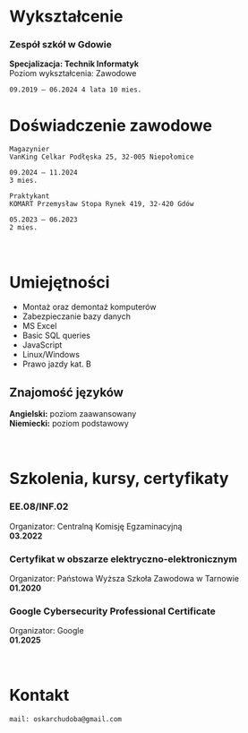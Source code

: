 
# Wykształcenie
### <b>Zespół szkół w Gdowie </b>


<dt><b> Specjalizacja: Technik Informatyk </b></dt>
Poziom wykształcenia: Zawodowe

`09.2019 – 06.2024
4 lata 10 mies.` 



# Doświadczenie zawodowe


```
Magazynier
VanKing Celkar Podłęska 25, 32-005 Niepołomice

09.2024 – 11.2024
3 mies.
```

```
Praktykant
KOMART Przemysław Stopa Rynek 419, 32-420 Gdów

05.2023 – 06.2023
2 mies.
```
ㅤ

# Umiejętności


* Montaż oraz demontaż komputerów 
* Zabezpieczanie bazy danych 
* MS Excel
* Basic SQL queries 
* JavaScript 
* Linux/Windows
* Prawo jazdy kat. B


## Znajomość języków


<dt><b>Angielski:</b> poziom zaawansowany </dt>
<b>Niemiecki:</b> poziom podstawowy

ㅤ
ㅤ
ㅤ

# Szkolenia, kursy, certyfikaty
### EE.08/INF.02 
<dt> Organizator: Centralną Komisję Egzaminacyjną </dt>
<b>03.2022 </b>


### Certyfikat w obszarze elektryczno-elektronicznym

<dt> Organizator: Państowa Wyższa Szkoła Zawodowa w Tarnowie </dt>
<b>01.2020</b>

### Google Cybersecurity Professional Certificate

<dt> Organizator: Google </dt>
<b>01.2025</b>

ㅤ
ㅤ
ㅤ
# Kontakt
```
mail: oskarchudoba@gmail.com 
```
